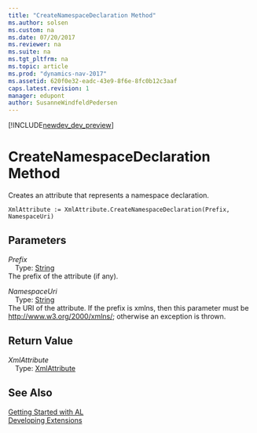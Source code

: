 ```yaml
---
title: "CreateNamespaceDeclaration Method"
ms.author: solsen
ms.custom: na
ms.date: 07/20/2017
ms.reviewer: na
ms.suite: na
ms.tgt_pltfrm: na
ms.topic: article
ms.prod: "dynamics-nav-2017"
ms.assetid: 620f0e32-eadc-43e9-8f6e-8fc0b12c3aaf
caps.latest.revision: 1
manager: edupont
author: SusanneWindfeldPedersen
---
```


[!INCLUDE[newdev_dev_preview](../includes/newdev_dev_preview.md)]

# CreateNamespaceDeclaration Method
Creates an attribute that represents a namespace declaration.  
```  
XmlAttribute := XmlAttribute.CreateNamespaceDeclaration(Prefix, NamespaceUri)  
```  
## Parameters
*Prefix*    
&emsp;Type: [String](../datatypes/devenv-text-data-type.md)  
The prefix of the attribute (if any).  
  
*NamespaceUri*    
&emsp;Type: [String](../datatypes/devenv-text-data-type.md)  
The URI of the attribute. If the prefix is xmlns, then this parameter must be http://www.w3.org/2000/xmlns/; otherwise an exception is thrown.  
  
## Return Value
*XmlAttribute*  
&emsp;Type: [XmlAttribute](xmlattribute-class.md)   
  
## See Also
[Getting Started with AL](../devenv-get-started.md)  
[Developing Extensions](../devenv-dev-overview.md)  

